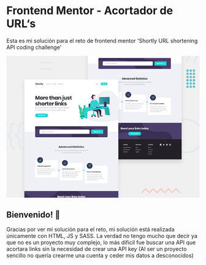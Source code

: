 # Frontend Mentor - Acortador de URL‘s

Esta es mi solución para el reto de frontend mentor 'Shortly URL shortening API coding challenge'

![Design preview for the Shortly URL shortening API coding challenge](./design/desktop-preview.jpg)

## Bienvenido! 👋

Gracias por ver mi solución para el reto, mi solución está realizada únicamente con HTML, JS y SASS. La verdad no tengo mucho que decir ya que no es un proyecto muy complejo, lo más dificil fue buscar una API que acortara links sin la necesidad de crear una API key (Al ser un proyecto sencillo no quería crearme una cuenta y ceder mis datos a desconocidos)